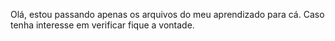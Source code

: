 Olá, estou passando apenas os arquivos do meu aprendizado para cá. Caso tenha interesse em verificar fique a vontade.
